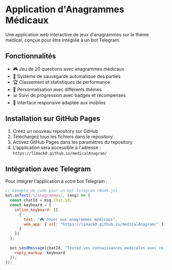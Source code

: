 # Application d'Anagrammes Médicaux

Une application web interactive de jeux d'anagrammes sur le thème médical, conçue pour être intégrée à un bot Telegram.

## Fonctionnalités

- 🎮 Jeu de 20 questions avec anagrammes médicaux
- 💾 Système de sauvegarde automatique des parties
- 🏆 Classement et statistiques de performance
- 🎨 Personnalisation avec différents thèmes
- 📊 Suivi de progression avec badges et récompenses
- 📱 Interface responsive adaptée aux mobiles

## Installation sur GitHub Pages

1. Créez un nouveau repository sur GitHub
2. Téléchargez tous les fichiers dans le repository
3. Activez GitHub Pages dans les paramètres du repository
4. L'application sera accessible à l'adresse : `https://limack0.github.io/medicalAnagram/`

## Intégration avec Telegram

Pour intégrer l'application à votre bot Telegram :

```javascript
// Exemple de code pour un bot Telegram (Node.js)
bot.onText(/\/anagrammes/, (msg) => {
  const chatId = msg.chat.id;
  const keyboard = {
    inline_keyboard: [[
      {
        text: "🎮 Jouer aux anagrammes médicaux",
        web_app: { url: "https://limack0.github.io/medicalAnagram/" }
      }
    ]]
  };
  
  bot.sendMessage(chatId, "Testez vos connaissances médicales avec ce jeu d'anagrammes!", {
    reply_markup: keyboard
  });
});